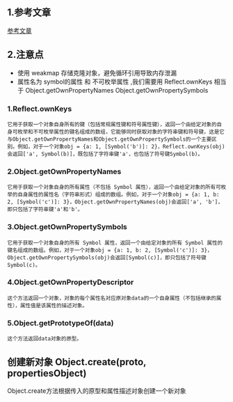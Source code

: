  ## 1.参考文章
  [参考文章](https://blog.csdn.net/qq_65665724/article/details/141639900)

## 2.注意点
  - 使用 weakmap 存储克隆对象，避免循环引用导致内存泄漏
  - 属性名为 symbol的属性 和 不可枚举属性 ,我们需要用 Reflect.ownKeys 相当于  Object.getOwnPropertyNames    Object.getOwnPropertySymbols 

### 1.Reflect.ownKeys
    它用于获取一个对象自身所有的键（包括常规属性键和符号属性键），返回一个由给定对象的自身可枚举和不可枚举属性的键名组成的数组，它能够同时获取对象的字符串键和符号键，这是它与Object.getOwnPropertyNames和Object.getOwnPropertySymbols的一个主要区别。例如，对于一个对象obj = {a: 1, [Symbol('b')]: 2}，Reflect.ownKeys(obj)会返回['a', Symbol(b)]，既包括了字符串键'a'，也包括了符号键Symbol(b)。
### 2.Object.getOwnPropertyNames
    它用于获取一个对象自身的所有属性（不包括 Symbol 属性），返回一个由给定对象的所有可枚举的自身属性的属性名（字符串形式）组成的数组。例如，对于一个对象obj = {a: 1, b: 2, [Symbol('c')]: 3}，Object.getOwnPropertyNames(obj)会返回['a', 'b']，即只包括了字符串键'a'和'b'。
### 3.Object.getOwnPropertySymbols
    它用于获取一个对象自身的所有 Symbol 属性，返回一个由给定对象的所有 Symbol 属性的键名组成的数组。例如，对于一个对象obj = {a: 1, b: 2, [Symbol('c')]: 3}，Object.getOwnPropertySymbols(obj)会返回[Symbol(c)]，即只包括了符号键Symbol(c)。 
### 4.Object.getOwnPropertyDescriptor
    这个方法返回一个对象，对象的每个属性名对应原对象data的一个自身属性（不包括继承的属性），属性值是该属性的描述对象。
### 5.Object.getPrototypeOf(data)
    这个方法返回data对象的原型。

## 创建新对象  Object.create(proto, propertiesObject)
Object.create方法根据传入的原型和属性描述对象创建一个新对象
